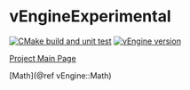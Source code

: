 # vEngineExperimental

[![CMake build and unit test](https://github.com/vanish87/vEngineExperimental/actions/workflows/cmake.yml/badge.svg)](https://github.com/vanish87/vEngineExperimental/actions/workflows/cmake.yml)
[![vEngine version](https://img.shields.io/badge/vEngine-v0.0.1-blue.svg)](https://github.com/vanish87/vEngineExperimental)

[Project Main Page](README.md)

[Math](@ref vEngine::Math)